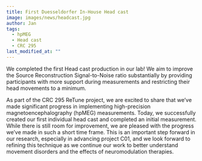 ```yaml
---
title: First Duesseldorfer In-House Head cast
image: images/news/headcast.jpg
author: Jan
tags: 
  - hpMEG
  - Head cast
  - CRC 295
last_modified_at: ""
---
```


<!-- excerpt start -->
We completed the first Head cast production in our lab! We aim to improve the Source Reconstruction Signal-to-Noise ratio substantially by providing participants with more support during measurements and restricting their head movements to a minimum.
<!-- excerpt end -->

As part of the CRC 295 ReTune project, we are excited to share that we’ve made significant progress in implementing high-precision magnetoencephalography (hpMEG) measurements. Today, we successfully created our first individual head cast and completed an initial measurement.
While there is still room for improvement, we are pleased with the progress we’ve made in such a short time frame. This is an important step forward in our research, especially in advancing project C01, and we look forward to refining this technique as we continue our work to better understand movement disorders and the effects of neuromodulation therapies. 
